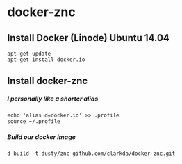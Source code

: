 docker-znc
==============

## Install Docker (Linode) Ubuntu 14.04

~~~
apt-get update
apt-get install docker.io
~~~

## Install docker-znc

##### I personally like a shorter alias

~~~
echo 'alias d=docker.io' >> .profile
source ~/.profile
~~~

##### Build our docker image

~~~
d build -t dusty/znc github.com/clarkda/docker-znc.git
~~~
